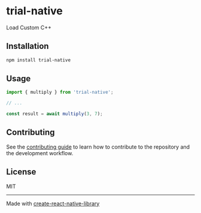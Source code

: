 # trial-native

Load Custom C++

## Installation

```sh
npm install trial-native
```

## Usage

```js
import { multiply } from 'trial-native';

// ...

const result = await multiply(3, 7);
```

## Contributing

See the [contributing guide](CONTRIBUTING.md) to learn how to contribute to the repository and the development workflow.

## License

MIT

---

Made with [create-react-native-library](https://github.com/callstack/react-native-builder-bob)
